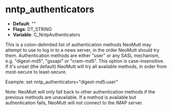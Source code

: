 # nntp_authenticators

- **Default**: ""
- **Flags**: DT_STRING
- **Variable**: C_NntpAuthenticators

This is a colon-delimited list of authentication methods NeoMutt may
attempt to use to log in to a news server, in the order NeoMutt should
try them.  Authentication methods are either "user" or any
SASL mechanism, e.g. "digest-md5", "gssapi" or "cram-md5".
This option is case-insensitive.  If it's unset (the default)
NeoMutt will try all available methods, in order from most-secure to
least-secure.

Example:
set nntp_authenticators="digest-md5:user"

Note: NeoMutt will only fall back to other authentication methods if
the previous methods are unavailable. If a method is available but
authentication fails, NeoMutt will not connect to the IMAP server.
